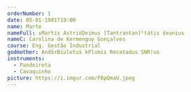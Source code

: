 ```yaml
---
orderNumber: 1
date: 05-01-1901T19:00
name: Marte
nameFull: sMartis AstriöDeimus [Tantrantan]²tátis £eanius
nameC: Carolina de Kermenguy Gonçalves
course: Eng. Gestão Industrial
godmother: AndôrBiuletus kPlumis Recatadus SNR!us
instruments:
  - Pandeireta
  - Cavaquinho
picture: https://i.imgur.com/FBpQmaU.jpeg
---
```

